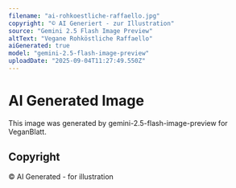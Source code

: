 ```yaml
---
filename: "ai-rohkoestliche-raffaello.jpg"
copyright: "© AI Generiert - zur Illustration"
source: "Gemini 2.5 Flash Image Preview"
altText: "Vegane Rohköstliche Raffaello"
aiGenerated: true
model: "gemini-2.5-flash-image-preview"
uploadDate: "2025-09-04T11:27:49.550Z"
---
```


# AI Generated Image

This image was generated by gemini-2.5-flash-image-preview for VeganBlatt.

## Copyright
© AI Generated - for illustration
